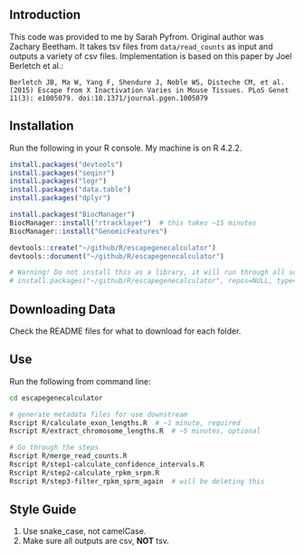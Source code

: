 ## Introduction

This code was provided to me by Sarah Pyfrom. Original author was Zachary Beetham. It takes tsv files from `data/read_counts` as input and outputs a variety of csv files. Implementation is based on this paper by Joel Berletch et al.:

```
Berletch JB, Ma W, Yang F, Shendure J, Noble WS, Disteche CM, et al. (2015) Escape from X Inactivation Varies in Mouse Tissues. PLoS Genet 11(3): e1005079. doi:10.1371/journal.pgen.1005079
```



## Installation

Run the following in your R console. My machine is on R 4.2.2.

```R
install.packages("devtools")
install.packages("seqinr")
install.packages("logr")
install.packages("data.table")
install.packages("dplyr")

install.packages("BiocManager")
BiocManager::install("rtracklayer")  # this takes ~15 minutes
BiocManager::install("GenomicFeatures")

devtools::create("~/github/R/escapegenecalculator")
devtools::document("~/github/R/escapegenecalculator")

# Warning! Do not install this as a library, it will run through all scripts
# install.packages("~/github/R/escapegenecalculator", repos=NULL, type='source')  
```



## Downloading Data

Check the README files for what to download for each folder.



## Use

Run the following from command line:

```bash
cd escapegenecalculator

# generate metadata files for use downstream
Rscript R/calculate_exon_lengths.R  # ~1 minute, required
Rscript R/extract_chromosome_lengths.R  # ~5 minutes, optional

# Go through the steps
Rscript R/merge_read_counts.R
Rscript R/step1-calculate_confidence_intervals.R
Rscript R/step2-calculate_rpkm_srpm.R
Rscript R/step3-filter_rpkm_sprm_again  # will be deleting this
```



## Style Guide

1. Use snake_case, not camelCase.
2. Make sure all outputs are csv, **NOT** tsv.